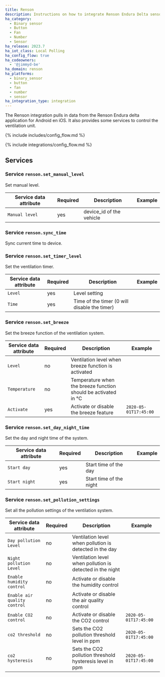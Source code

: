 ```yaml
---
title: Renson
description: Instructions on how to integrate Renson Endura Delta sensors into Home Assistant.
ha_category:
  - Binary sensor
  - Button
  - Fan
  - Number
  - Sensor
ha_release: 2023.7
ha_iot_class: Local Polling
ha_config_flow: true
ha_codeowners:
  - '@jimmyd-be'
ha_domain: renson
ha_platforms:
  - binary_sensor
  - button
  - fan
  - number
  - sensor
ha_integration_type: integration
---
```


The Renson integration pulls in data from the Renson Endura delta application for Android en iOS. It also provides some services to control the ventilation unit.

{% include includes/config_flow.md %}

{% include integrations/config_flow.md %}

## Services

### Service `renson.set_manual_level`

Set manual level.

  | Service data attribute | Required | Description | Example |
  | ---------------------- | -------- | ----------- | ------- |
  | `Manual level`| yes | device_id of the vehicle | |

### Service `renson.sync_time`

Sync current time to device.

### Service `renson.set_timer_level`

Set the ventilation timer.

  | Service data attribute | Required | Description | Example |
  | ---------------------- | -------- | ----------- | ------- |
  | `Level`| yes | Level setting | |
  | `Time` | yes | Time of the timer (0 will disable the timer) | |

### Service `renson.set_breeze`

Set the breeze function of the ventilation system.

  | Service data attribute | Required | Description | Example |
  | ---------------------- | -------- | ----------- | ------- |
  | `Level`| no | Ventilation level when breeze function is activated | |
  | `Temperature` | no | Temperature when the breeze function should be activated in °C | |
  | `Activate` | yes | Activate or disable the breeze feature | `2020-05-01T17:45:00` |

### Service `renson.set_day_night_time`

Set the day and night time of the system.

  | Service data attribute | Required | Description | Example |
  | ---------------------- | -------- | ----------- | ------- |
  | `Start day`| yes | Start time of the day | |
  | `Start night` | yes | Start time of the night | |

### Service `renson.set_pollution_settings`

Set all the pollution settings of the ventilation system.

  | Service data attribute | Required | Description | Example |
  | ---------------------- | -------- | ----------- | ------- |
  | `Day pollution Level`| no | Ventilation level when pollution is detected in the day | |
  | `Night pollution Level` | no | Ventilation level when pollution is detected in the night | |
  | `Enable humidity control` | no | Activate or disable the humidity control | |
  | `Enable air quality control` | no | Activate or disable the air quality control | |
  | `Enable CO2 control` | no | Activate or disable the CO2 control | `2020-05-01T17:45:00` |
  | `co2 threshold` | no | Sets the CO2 pollution threshold level in ppm | `2020-05-01T17:45:00` |
  | `co2 hysteresis` | no | Sets the CO2 pollution threshold hysteresis level in ppm | `2020-05-01T17:45:00` |
